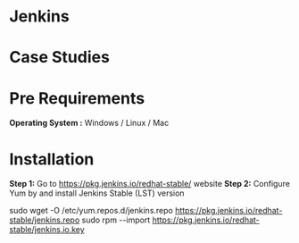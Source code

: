 # Jenkins

# Case Studies

# Pre Requirements
**Operating System :** Windows / Linux / Mac

# Installation 

**Step 1:** Go to https://pkg.jenkins.io/redhat-stable/ website 
**Step 2:** Configure Yum by and install Jenkins Stable (LST) version


  sudo wget -O /etc/yum.repos.d/jenkins.repo https://pkg.jenkins.io/redhat-stable/jenkins.repo
  sudo rpm --import https://pkg.jenkins.io/redhat-stable/jenkins.io.key
